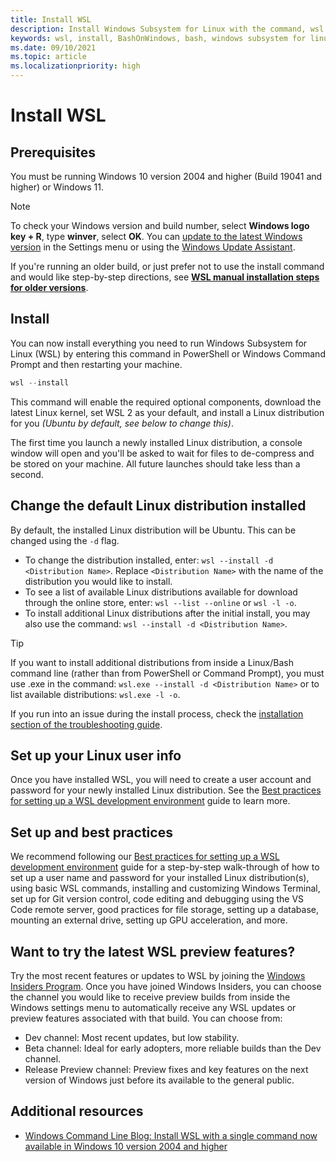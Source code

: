 ```yaml
---
title: Install WSL
description: Install Windows Subsystem for Linux with the command, wsl --install. Use a Bash terminal on your Windows machine run by your preferred Linux distribution - Ubuntu, Debian, SUSE, Kali, Fedora, Pengwin, Alpine, and more are available.
keywords: wsl, install, BashOnWindows, bash, windows subsystem for linux, install ubuntu on windows, enable WSL2, linux on windows
ms.date: 09/10/2021
ms.topic: article
ms.localizationpriority: high
---
```


# Install WSL

## Prerequisites

You must be running Windows 10 version 2004 and higher (Build 19041 and higher) or Windows 11.
  
> [!NOTE]
> To check your Windows version and build number, select **Windows logo key + R**, type **winver**, select **OK**. You can [update to the latest Windows version](ms-settings:windowsupdate) in the Settings menu or using the [Windows Update Assistant](https://www.microsoft.com/software-download/windows10).

If you're running an older build, or just prefer not to use the install command and would like step-by-step directions, see **[WSL manual installation steps for older versions](./install-manual.md)**.

## Install

You can now install everything you need to run Windows Subsystem for Linux (WSL) by entering this command in PowerShell or Windows Command Prompt and then restarting your machine.

```powershell
wsl --install
```

This command will enable the required optional components, download the latest Linux kernel, set WSL 2 as your default, and install a Linux distribution for you *(Ubuntu by default, see below to change this)*.

The first time you launch a newly installed Linux distribution, a console window will open and you'll be asked to wait for files to de-compress and be stored on your machine. All future launches should take less than a second.

## Change the default Linux distribution installed

By default, the installed Linux distribution will be Ubuntu. This can be changed using the `-d` flag.

- To change the distribution installed, enter: `wsl --install -d <Distribution Name>`. Replace `<Distribution Name>` with the name of the distribution you would like to install.
- To see a list of available Linux distributions available for download through the online store, enter: `wsl --list --online` or `wsl -l -o`.
- To install additional Linux distributions after the initial install, you may also use the command: `wsl --install -d <Distribution Name>`.

> [!TIP]
> If you want to install additional distributions from inside a Linux/Bash command line (rather than from PowerShell or Command Prompt), you must use .exe in the command: `wsl.exe --install -d <Distribution Name>` or to list available distributions: `wsl.exe -l -o`.

If you run into an issue during the install process, check the [installation section of the troubleshooting guide](./troubleshooting.md#installation-issues).

## Set up your Linux user info

Once you have installed WSL, you will need to create a user account and password for your newly installed Linux distribution. See the [Best practices for setting up a WSL development environment](./setup/environment.md#set-up-your-linux-user-info) guide to learn more.

## Set up and best practices

We recommend following our [Best practices for setting up a WSL development environment](./setup/environment.md) guide for a step-by-step walk-through of how to set up a user name and password for your installed Linux distribution(s), using basic WSL commands, installing and customizing Windows Terminal, set up for Git version control, code editing and debugging using the VS Code remote server, good practices for file storage, setting up a database, mounting an external drive, setting up GPU acceleration, and more. 

## Want to try the latest WSL preview features?

Try the most recent features or updates to WSL by joining the [Windows Insiders Program](https://insider.windows.com/getting-started). Once you have joined Windows Insiders, you can choose the channel you would like to receive preview builds from inside the Windows settings menu to automatically receive any WSL updates or preview features associated with that build. You can choose from:

- Dev channel: Most recent updates, but low stability.
- Beta channel: Ideal for early adopters, more reliable builds than the Dev channel.
- Release Preview channel: Preview fixes and key features on the next version of Windows just before its available to the general public.

## Additional resources

- [Windows Command Line Blog: Install WSL with a single command now available in Windows 10 version 2004 and higher](https://devblogs.microsoft.com/commandline/install-wsl-with-a-single-command-now-available-in-windows-10-version-2004-and-higher/)
